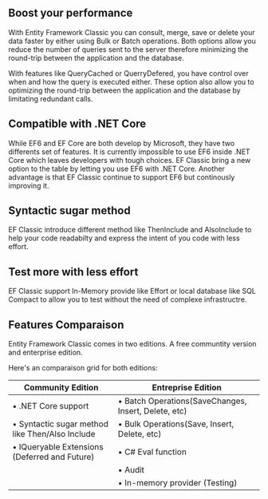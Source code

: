 ## Boost your performance
With Entity Framework Classic you can consult, merge, save or delete your data faster by either using Bulk or Batch operations. Both options allow you reduce the number of queries sent to the server therefore minimizing the round-trip between the application and the database.

With features like QueryCached or QuerryDefered, you have control over when and how the query is executed either. These option also allow you to optimizing the round-trip between the application and the database by limitating redundant calls.

## Compatible with .NET Core
While EF6 and EF Core are both develop by Microsoft, they have two differents set of features. It is currently impossible to use EF6 inside .NET Core which leaves developers with tough choices. EF Classic bring a new option to the table by letting you use EF6 with .NET Core. Another advantage is that EF Classic continue to support EF6 but continously improving it.

## Syntactic sugar method
EF Classic introduce different method like ThenInclude and AlsoInclude to help your code readabilty and express the intent of you code with less effort.

## Test more with less effort
EF Classic support In-Memory provide like Effort or local database like SQL Compact to allow you to test without the need of complexe infrastructre.

## Features Comparaison
Entity Framework Classic comes in two editions. A free communtity version and enterprise edition.

Here's an comparaison grid for both editions:

|Community Edition |Entreprise Edition|
|------------ | -------------|
|•	.NET Core support|•	Batch Operations(SaveChanges, Insert, Delete, etc)|
|•	Syntactic sugar method like Then/Also Include|•	Bulk Operations(Save, Insert, Delete, etc)|
|•	IQueryable Extensions (Deferred and Future)|•	C# Eval function|
||•	Audit|
||•	In-memory provider (Testing)|

